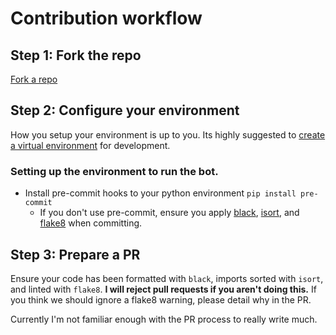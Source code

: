 # Contribution workflow

## Step 1: Fork the repo

[Fork a repo](https://docs.github.com/en/get-started/quickstart/fork-a-repo)

## Step 2: Configure your environment

How you setup your environment is up to you. Its highly suggested to [create a virtual environment](https://realpython.com/python-virtual-environments-a-primer/) for development.

### Setting up the environment to run the bot.

* Install pre-commit hooks to your python environment `pip install pre-commit`
  * If you don't use pre-commit, ensure you apply [black](https://github.com/psf/black), [isort](https://pycqa.github.io/isort/), and [flake8](https://flake8.pycqa.org/en/latest/) when committing.

## Step 3: Prepare a PR

Ensure your code has been formatted with `black`, imports sorted with `isort`, and linted with `flake8`. **I will reject pull requests if you aren't doing this.**
If you think we should ignore a flake8 warning, please detail why in the PR.

Currently I'm not familiar enough with the PR process to really write much.